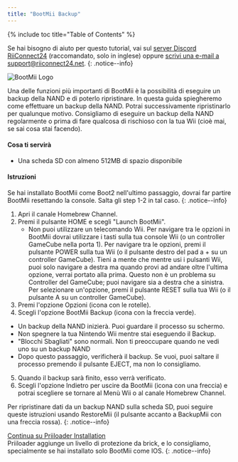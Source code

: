 ```yaml
---
title: "BootMii Backup"
---
```


{% include toc title="Table of Contents" %}

Se hai bisogno di aiuto per questo tutorial, vai sul [server Discord RiiConnect24](https://discord.gg/b4Y7jfD) (raccomandato, solo in inglese) oppure [scrivi una e-mail a support@riiconnect24.net](mailto:support@riiconnect24.net).
{: .notice--info}

![BootMii Logo](/images/bootmii.png)

Una delle funzioni più importanti di BootMii è la possibilità di eseguire un backup della NAND e di poterlo ripristinare. In questa guida spiegheremo come effettuare un backup della NAND. Potrai successivamente ripristinarlo per qualunque motivo. Consigliamo di eseguire un backup della NAND regolarmente o prima di fare qualcosa di rischioso con la tua Wii (cioè mai, se sai cosa stai facendo).

#### Cosa ti servirà
* Una scheda SD con almeno 512MB di spazio disponibile

#### Istruzioni
Se hai installato BootMii come Boot2 nell'ultimo passaggio, dovrai far partire BootMii resettando la console. Salta gli step 1-2 in tal caso.
{: .notice--info}
1. Apri il canale Homebrew Channel.
2. Premi il pulsante HOME e scegli "Launch BootMii".
   - Non puoi utilizzare un telecomando Wii. Per navigare tra le opzioni in BootMii dovrai utilizzare i tasti sulla tua console Wii (o un controller GameCube nella porta 1). Per navigare tra le opzioni, premi il pulsante POWER sulla tua Wii (o il pulsante destro del pad a + su un controller GameCube). Tieni a mente che mentre usi i pulsanti Wii, puoi solo navigare a destra ma quando provi ad andare oltre l'ultima opzione, verrai portato alla prima. Questo non è un problema su Controller del GameCube; puoi navigare sia a destra che a sinistra. Per selezionare un'opzione, premi il pulsante RESET sulla tua Wii (o il pulsante A su un controller GameCube).
3. Premi l'opzione Opzioni (icona con le rotelle).
4. Scegli l'opzione BootMii Backup (icona con la freccia verde).
- Un backup della NAND inizierà. Puoi guardare il processo su schermo.
- Non spegnere la tua Nintendo Wii mentre stai eseguendo il Backup.
- "Blocchi Sbagliati" sono normali. Non ti preoccupare quando ne vedi uno su un backup NAND
- Dopo questo passaggio, verificherà il backup. Se vuoi, puoi saltare il processo premendo il pulsante EJECT, ma non lo consigliamo.
5. Quando il backup sarà finito, esso verrà verificato.
6. Scegli l'opzione Indietro per uscire da BootMii (icona con una freccia) e potrai scegliere se tornare al Menù Wii o al canale Homebrew Channel.

Per ripristinare dati da un backup NAND sulla scheda SD, puoi seguire queste istruzioni usando RestoreMii (il pulsante accanto a BackupMii con una freccia rossa).
{: .notice--info}

[Continua su Priiloader Installation](priiloader)<br> Priiloader aggiunge un livello di protezione da brick, e lo consigliamo, specialmente se hai installato solo BootMii come IOS.
{: .notice--info}
